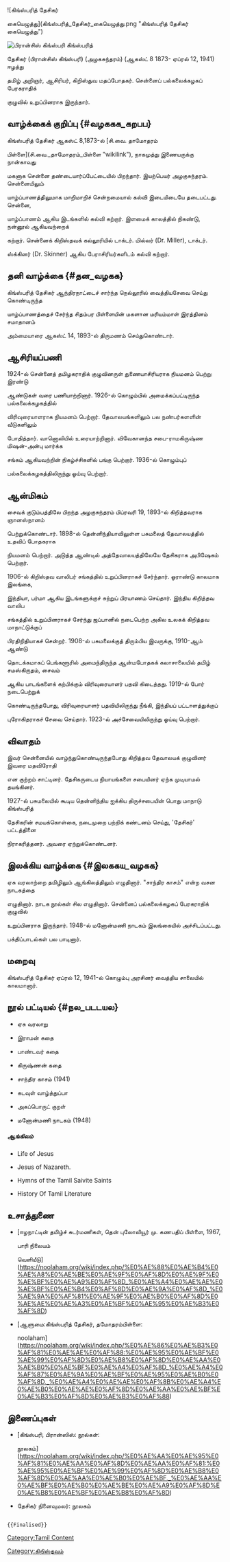![கிங்ஸ்பரித் தேசிகர்
கையெழுத்து](கிங்ஸ்பரித்_தேசிகர்_கையெழுத்து.png "கிங்ஸ்பரித் தேசிகர் கையெழுத்து")
![பிரான்சிஸ் கிங்ஸ்பரி](பிரான்சிஸ்_கிங்ஸ்பரி.png "பிரான்சிஸ் கிங்ஸ்பரி") கிங்ஸ்பரித்
தேசிகர் (பிரான்சிஸ் கிங்ஸ்பரி) (அழகசுந்தரம்) (ஆகஸ்ட் 8 1873- ஏப்ரல் 12, 1941) ஈழத்து
தமிழ் அறிஞர், ஆசிரியர், கிறிஸ்துவ மதப்போதகர். சென்னைப் பல்கலைக்கழகப் பேரகராதிக்
குழுவில் உறுப்பினராக இருந்தார்.

## வாழ்க்கைக் குறிப்பு {#வழககக_கறபப}

கிங்ஸ்பரித் தேசிகர் ஆகஸ்ட் 8,1873-ல் [சி.வை. தாமோதரம்
பிள்ளை](சி.வை._தாமோதரம்_பிள்ளை "wikilink"), நாகமுத்து இணையருக்கு நான்காவது
மகனாக சென்னை தண்டையார்ப்பேட்டையில் பிறந்தார். இயற்பெயர் அழகுசுந்தரம். சென்னையிலும்
யாழ்ப்பாணத்திலுமாக மாறிமாறிச் சென்றமையால் கல்வி இடையிடையே தடைபட்டது. சென்னை,
யாழ்ப்பாணம் ஆகிய இடங்களில் கல்வி கற்றார். இளமைக் காலத்தில் நிகண்டு, நன்னூல் ஆகியவற்றைக்
கற்றார். சென்னைக் கிறிஸ்தவக் கல்லூரியில் டாக்டர். மில்லர் (Dr. Miller), டாக்டர்.
ஸ்க்கினர் (Dr. Skinner) ஆகிய பேராசிரியர்களிடம் கல்வி கற்றார்.

## தனி வாழ்க்கை {#தன_வழகக}

கிங்ஸ்பரித் தேசிகர் ஆந்திரநாட்டைச் சார்ந்த நெல்லூரில் வைத்தியசேவை செய்து கொண்டிருந்த
யாழ்ப்பாணத்தைச் சேர்ந்த சிதம்பர பிள்ளையின் மகளான மரியம்மாள் இரத்தினம் சமாதானம்
அம்மையாரை ஆகஸ்ட் 14, 1893-ல் திருமணம் செய்துகொண்டார்.

## ஆசிரியப்பணி

1924-ல் சென்னைத் தமிழகராதிக் குழுவினருள் துணையாசிரியராக நியமனம் பெற்று இரண்டு
ஆண்டுகள் வரை பணியாற்றினார். 1926-ல் கொழும்பில் அமைக்கப்பட்டிருந்த பல்கலைக்கழகத்தில்
விரிவுரையாளராக நியமனம் பெற்றார். தேவாலயங்களிலும் பல நண்பர்களளின் வீடுகளிலும்
போதித்தார். வானொலியில் உரையாற்றினார். விவேகானந்த சபை-ராமகிருஷ்ண மிஷன்-அன்பு மார்க்க
சங்கம் ஆகியவற்றின் நிகழ்ச்சிகளில் பங்கு பெற்றார். 1936-ல் கொழும்புப்
பல்கலைக்கழகத்திலிருந்து ஓய்வு பெற்றார்.

## ஆன்மிகம்

சைவக் குடும்பத்திலே பிறந்த அழகுசுந்தரம் பிப்ரவரி 19, 1893-ல் கிறித்தவராக ஞானஸ்நானம்
பெற்றுக்கொண்டார். 1898-ல் தென்னிந்தியாவிலுள்ள பசுமலைத் தேவாலயத்தில் உதவிப் போதகராக
நியமனம் பெற்றார். அடுத்த ஆண்டில் அத்தேவாலயத்திலேயே தேசிகராக அபிஷேகம் பெற்றார்.
1906-ல் கிறிஸ்தவ வாலிபர் சங்கத்தில் உறுப்பினராகச் சேர்ந்தார். ஓராண்டு காலமாக இலங்கை,
இந்தியா, பர்மா ஆகிய இடங்களுக்குச் சுற்றுப் பிரயாணம் செய்தார். இந்திய கிறித்தவ வாலிப
சங்கத்தில் உறுப்பினராகச் சேர்ந்து ஜப்பானில் நடைபெற்ற அகில உலகக் கிறித்தவ மாநாட்டுக்குப்
பிரதிநிதியாகச் சென்றர். 1908-ல் பசுமலைக்குத் திரும்பிய இவருக்கு, 1910-ஆம் ஆண்டு
தொடக்கமாகப் பெங்களூரில் அமைந்திருந்த ஆன்மபோதகக் கலாசாலையில் தமிழ் சமஸ்கிருதம், சைவம்
ஆகிய பாடங்களைக் கற்பிக்கும் விரிவுரையாளர் பதவி கிடைத்தது. 1919-ல் போர் நடைபெற்றுக்
கொண்டிருந்தபோது, விரிவுரையாளர் பதவியிலிருந்து நீங்கி, இந்தியப் பட்டாளத்துக்குப்
புரோகிதராகச் சேவை செய்தார். 1923-ல் அச்சேவையிலிருந்து ஓய்வு பெற்றார்.

## விவாதம்

இவர் சென்னையில் வாழ்ந்துகொண்டிருந்தபோது கிறித்தவ தேவாலயக் குழுவினர் இவரை மதவிரோதி
என குற்றம் சாட்டினர். தேசிகருடைய நியாயங்களை சபையினர் ஏற்க முடியாமல் தயங்கினர்.
1927-ல் பசுமலையில் கூடிய தென்னிந்திய ஐக்கிய திருச்சபையின் பொது மாநாடு கிங்ஸ்பரித்
தேசிகரின் சமயக்கொள்கை, நடைமுறை பற்றிக் கண்டனம் செய்து, \'தேசிகர்\' பட்டத்தினை
நிராகரித்தனர். அவரை ஏற்றுக்கொண்டனர்.

## இலக்கிய வாழ்க்கை {#இலககய_வழகக}

ஏசு வரலாற்றை தமிழிலும் ஆங்கிலத்திலும் எழுதினார். "சாந்திர காசம்" என்ற வசன நாடகத்தை
எழுதினார். நாடக நூல்கள் சில எழுதினார். சென்னைப் பல்கலைக்கழகப் பேரகராதிக் குழுவில்
உறுப்பினராக இருந்தார். 1948-ல் மனோன்மணி நாடகம் இலங்கையில் அச்சிடப்பட்டது.
பக்திப்பாடல்கள் பல பாடினார்.

## மறைவு

கிங்ஸ்பரித் தேசிகர் ஏப்ரல் 12, 1941-ல் கொழும்பு அரசினர் வைத்திய சாலையில் காலமானார்.

## நூல் பட்டியல் {#நல_படடயல}

-   ஏசு வரலாறு
-   இராமன் கதை
-   பாண்டவர் கதை
-   கிருஷ்ணன் கதை
-   சாந்திர காசம் (1941)
-   கடவுள் வாழ்த்துப்பா
-   அகப்பொருட் குறள்
-   மனோன்மணி நாடகம் (1948)

##### ஆங்கிலம்

-   Life of Jesus
-   Jesus of Nazareth.
-   Hymns of the Tamil Saivite Saints
-   History Of Tamil Literature

## உசாத்துணை

-   [ஈழநாட்டின் தமிழ்ச் சுடர்மணிகள், தென் புலோலியூர் மு. கணபதிப் பிள்ளை, 1967,
    பாரி நிலையம்
    வெளியீடு](https://noolaham.org/wiki/index.php/%E0%AE%88%E0%AE%B4%E0%AE%A8%E0%AE%BE%E0%AE%9F%E0%AF%8D%E0%AE%9F%E0%AE%BF%E0%AE%A9%E0%AF%8D_%E0%AE%A4%E0%AE%AE%E0%AE%BF%E0%AE%B4%E0%AF%8D%E0%AE%9A%E0%AF%8D_%E0%AE%9A%E0%AF%81%E0%AE%9F%E0%AE%B0%E0%AF%8D%E0%AE%AE%E0%AE%A3%E0%AE%BF%E0%AE%95%E0%AE%B3%E0%AF%8D)
-   [ஆளுமை:கிங்ஸ்பரித் தேசிகர், தமோதரம்பிள்ளை:
    noolaham](https://noolaham.org/wiki/index.php/%E0%AE%86%E0%AE%B3%E0%AF%81%E0%AE%AE%E0%AF%88:%E0%AE%95%E0%AE%BF%E0%AE%99%E0%AF%8D%E0%AE%B8%E0%AF%8D%E0%AE%AA%E0%AE%B0%E0%AE%BF%E0%AE%A4%E0%AF%8D_%E0%AE%A4%E0%AF%87%E0%AE%9A%E0%AE%BF%E0%AE%95%E0%AE%B0%E0%AF%8D,_%E0%AE%A4%E0%AE%AE%E0%AF%8B%E0%AE%A4%E0%AE%B0%E0%AE%AE%E0%AF%8D%E0%AE%AA%E0%AE%BF%E0%AE%B3%E0%AF%8D%E0%AE%B3%E0%AF%88)

## இணைப்புகள்

-   [கிங்ஸ்பரி, பிரான்ஸிஸ்: நூல்கள்:
    நூலகம்](https://noolaham.org/wiki/index.php/%E0%AE%AA%E0%AE%95%E0%AF%81%E0%AE%AA%E0%AF%8D%E0%AE%AA%E0%AF%81:%E0%AE%95%E0%AE%BF%E0%AE%99%E0%AF%8D%E0%AE%B8%E0%AF%8D%E0%AE%AA%E0%AE%B0%E0%AE%BF,_%E0%AE%AA%E0%AE%BF%E0%AE%B0%E0%AE%BE%E0%AE%A9%E0%AF%8D%E0%AE%B8%E0%AE%BF%E0%AE%B8%E0%AF%8D)
-   தேசிகர் நினைவுமலர்: நூலகம்

```{=mediawiki}
{{Finalised}}
```
[Category:Tamil Content](Category:Tamil_Content "wikilink")
[Category:கிறிஸ்தவம்](Category:கிறிஸ்தவம் "wikilink")
